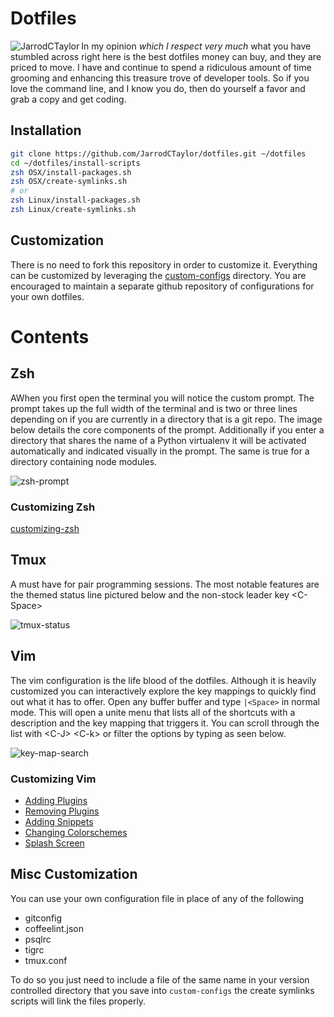 # Dotfiles

<img src="https://cloud.githubusercontent.com/assets/4416952/4179463/baa22c1a-36c7-11e4-8d8b-b0d1cee0caa6.png"
 alt="JarrodCTaylor" title="JarrodCTaylor" align="left" />

In my opinion *which I respect very much* what you have stumbled across right
here is the best dotfiles money can buy, and they are priced to move. I have
and continue to spend a ridiculous amount of time grooming and enhancing this
treasure trove of developer tools. So if you love the command line, and I know
you do, then do yourself a favor and grab a copy and get coding.

## Installation

``` bash
git clone https://github.com/JarrodCTaylor/dotfiles.git ~/dotfiles
cd ~/dotfiles/install-scripts
zsh OSX/install-packages.sh
zsh OSX/create-symlinks.sh
# or
zsh Linux/install-packages.sh
zsh Linux/create-symlinks.sh
```

## Customization

There is no need to fork this repository in order to customize it. Everything
can be customized by leveraging the [custom-configs](https://github.com/JarrodCTaylor/dotfiles/wiki/custom-config) directory.
You are encouraged to maintain a separate github repository of configurations for your own dotfiles.

# Contents


## Zsh

AWhen you first open the terminal you will notice the custom prompt. The prompt
takes up the full width of the terminal and is two or three lines depending on
if you are currently in a directory that is a git repo. The image below details
the core components of the prompt. Additionally if you enter a directory that
shares the name of a Python virtualenv it will be activated automatically and
indicated visually in the prompt. The same is true for a directory containing
node modules.

![zsh-prompt](https://cloud.githubusercontent.com/assets/4416952/4179773/ecec6e52-36d5-11e4-9317-bd6af3313e73.png)

### Customizing Zsh

[customizing-zsh](https://github.com/JarrodCTaylor/dotfiles/wiki/zsh)

## Tmux

A must have for pair programming sessions. The most notable features are the
themed status line pictured below and the non-stock leader key \<C-Space>

![tmux-status](https://cloud.githubusercontent.com/assets/4416952/4179937/429dc236-36dd-11e4-87ad-1aca9966db8d.png)

## Vim

The vim configuration is the life blood of the dotfiles. Although it is heavily
customized you can interactively explore the key mappings to quickly find out
what it has to offer.  Open any buffer buffer and type `|<Space>` in normal
mode. This will open a unite menu that lists all of the shortcuts with a
description and the key mapping that triggers it. You can scroll through the
list with \<C-J> \<C-k> or filter the options by typing as seen below.

![key-map-search](https://cloud.githubusercontent.com/assets/4416952/13449402/cc8002b2-dff0-11e5-911b-e616d851f525.gif)

### Customizing Vim

- [Adding Plugins](https://github.com/JarrodCTaylor/dotfiles/wiki/Adding-Vim-Plugins)
- [Removing Plugins](https://github.com/JarrodCTaylor/dotfiles/wiki/Removing-Vim-Plugins)
- [Adding Snippets](https://github.com/JarrodCTaylor/dotfiles/wiki/Adding-Vim-Snippets)
- [Changing Colorschemes](https://github.com/JarrodCTaylor/dotfiles/wiki/Changing-Vim-Colorschemes)
- [Splash Screen](https://github.com/JarrodCTaylor/dotfiles/wiki/Changing-Vim-Splashscreen)

## Misc Customization

You can use your own configuration file in place of any of the following
 * gitconfig
 * coffeelint.json
 * psqlrc
 * tigrc
 * tmux.conf

To do so you just need to include a file of the same name in your version
controlled directory that you save into `custom-configs` the create symlinks
scripts will link the files properly.
